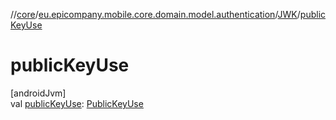 //[core](../../../index.md)/[eu.epicompany.mobile.core.domain.model.authentication](../index.md)/[JWK](index.md)/[publicKeyUse](public-key-use.md)

# publicKeyUse

[androidJvm]\
val [publicKeyUse](public-key-use.md): [PublicKeyUse](../../eu.epicompany.mobile.core.domain.jose/-public-key-use/index.md)
